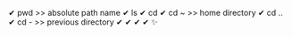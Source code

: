 ✔ pwd   >> absolute path name
✔ ls
✔ cd
✔ cd ~  >> home directory
✔ cd ..
✔ cd -   >> previous directory
✔ 
✔
✔
✔
✨